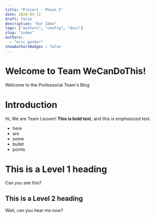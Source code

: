 ```yaml
---
title: "Project - Phase I"
date: 2024-05-11
draft: false
description: "Our Idea"
tags: ["authors", "config", "docs"]
slug: "index"
authors:
  - "eric_gerber"
showAuthorsBadges : false
---
```


# Welcome to Team WeCanDoThis!

Welcome to the Professorial Team's Blog

# Introduction

Hi, We are Team Leuven! **This is bold text**, and this is _emphasized_ text.

- here
- are
- some
- bullet
- points

# This is a Level 1 heading

Can you see this?

## This is a Level 2 heading

Wait, can you hear me now?

